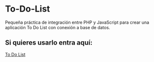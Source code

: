 # To-Do-List
Pequeña práctica de integración entre PHP y JavaScript para crear una aplicación To Do List con conexión a base de datos.

## Si quieres usarlo entra aquí:

[To Do List](https://gregorytests.000webhostapp.com/toDoList/view/)

